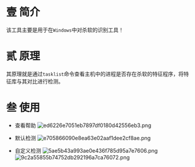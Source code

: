 # 壹 简介

该工具主要是用于在`Windows`中对杀软的识别工具！

# 贰 原理

其原理就是通过`tasklist`命令查看主机中的进程是否存在杀软的特征程序，将特征库与其对比进行检测。

# 叁 使用

- 查看帮助
  ![ed6226e7051eb7897df0180d42556eb3.png](/image/ed6226e7051eb7897df0180d42556eb3.png)

- 默认检测
  ![e705866090e8ea63e02aaf1dee2cf8ae.png](/image/e705866090e8ea63e02aaf1dee2cf8ae.png)

- 自定义检测
  ![5ae5b43a993ae0e436f785d95a7e7606.png](/image/5ae5b43a993ae0e436f785d95a7e7606.png)
  ![9c2a55855b74752db292196a7ca76072.png](/image/9c2a55855b74752db292196a7ca76072.png)
